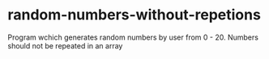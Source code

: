 # random-numbers-without-repetions
Program wchich generates random numbers by user from 0 - 20. Numbers should not be repeated in an array
